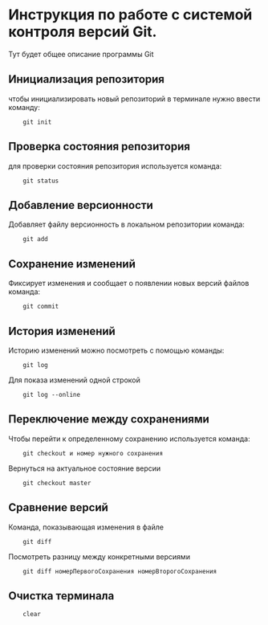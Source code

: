 # Инструкция по работе с системой контроля версий Git.

Тут будет общее описание программы Git

## Инициализация репозитория

чтобы инициализировать новый репозиторий в терминале нужно ввести команду:

        git init
## Проверка состояния репозитория

для проверки состояния репозитория используется команда:

        git status
## Добавление версионности

Добавляет файлу версионность в локальном репозитории команда:

        git add
## Сохранение изменений 

Фиксирует изменения и сообщает о появлении новых версий файлов команда:

        git commit
## История изменений
Историю изменений можно посмотреть с помощью команды:

        git log

Для показа изменений одной строкой

        git log --online



## Переключение между сохранениями
Чтобы перейти к определенному сохранению используется команда:

        git checkout и номер нужного сохранения

Вернуться на актуальное состояние версии

        git checkout master

## Сравнение версий
Команда, показывающая изменения в файле

        git diff

Посмотреть разницу между конкретными версиями

        git diff номерПервогоСохранения номерВторогоСохранения

## Очистка терминала

        clear
